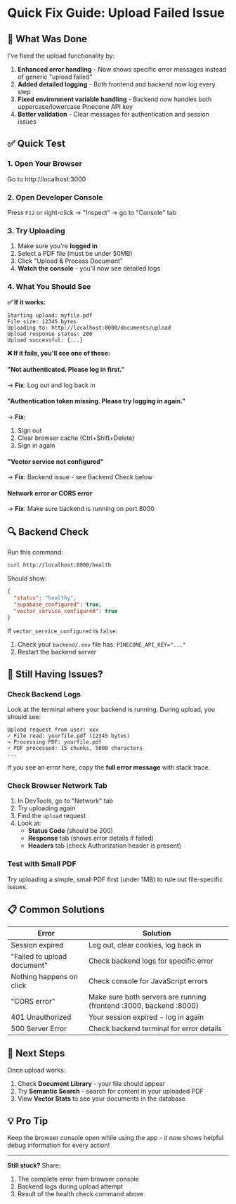 # Quick Fix Guide: Upload Failed Issue

## 🔧 What Was Done

I've fixed the upload functionality by:

1. **Enhanced error handling** - Now shows specific error messages instead of generic "upload failed"
2. **Added detailed logging** - Both frontend and backend now log every step
3. **Fixed environment variable handling** - Backend now handles both uppercase/lowercase Pinecone API key
4. **Better validation** - Clear messages for authentication and session issues

## ✅ Quick Test

### 1. Open Your Browser
Go to http://localhost:3000

### 2. Open Developer Console
Press `F12` or right-click → "Inspect" → go to "Console" tab

### 3. Try Uploading
1. Make sure you're **logged in**
2. Select a PDF file (must be under 50MB)
3. Click "Upload & Process Document"
4. **Watch the console** - you'll now see detailed logs

### 4. What You Should See

**✅ If it works:**
```
Starting upload: myfile.pdf
File size: 12345 bytes
Uploading to: http://localhost:8000/documents/upload
Upload response status: 200
Upload successful: {...}
```

**❌ If it fails, you'll see one of these:**

#### "Not authenticated. Please log in first."
→ **Fix**: Log out and log back in

#### "Authentication token missing. Please try logging in again."
→ **Fix**: 
1. Sign out
2. Clear browser cache (Ctrl+Shift+Delete)
3. Sign in again

#### "Vector service not configured"
→ **Fix**: Backend issue - see Backend Check below

#### Network error or CORS error
→ **Fix**: Make sure backend is running on port 8000

## 🔍 Backend Check

Run this command:
```bash
curl http://localhost:8000/health
```

Should show:
```json
{
  "status": "healthy",
  "supabase_configured": true,
  "vector_service_configured": true
}
```

If `vector_service_configured` is `false`:
1. Check your `backend/.env` file has: `PINECONE_API_KEY="..."`
2. Restart the backend server

## 🎯 Still Having Issues?

### Check Backend Logs
Look at the terminal where your backend is running. During upload, you should see:
```
Upload request from user: xxx
✓ File read: yourfile.pdf (12345 bytes)
→ Processing PDF: yourfile.pdf
✓ PDF processed: 15 chunks, 5000 characters
...
```

If you see an error here, copy the **full error message** with stack trace.

### Check Browser Network Tab
1. In DevTools, go to "Network" tab
2. Try uploading again
3. Find the `upload` request
4. Look at:
   - **Status Code** (should be 200)
   - **Response** tab (shows error details if failed)
   - **Headers** tab (check Authorization header is present)

### Test with Small PDF
Try uploading a simple, small PDF first (under 1MB) to rule out file-specific issues.

## 📋 Common Solutions

| Error | Solution |
|-------|----------|
| Session expired | Log out, clear cookies, log back in |
| "Failed to upload document" | Check backend logs for specific error |
| Nothing happens on click | Check console for JavaScript errors |
| "CORS error" | Make sure both servers are running (frontend :3000, backend :8000) |
| 401 Unauthorized | Your session expired - log in again |
| 500 Server Error | Check backend terminal for error details |

## 🚀 Next Steps

Once upload works:
1. Check **Document Library** - your file should appear
2. Try **Semantic Search** - search for content in your uploaded PDF
3. View **Vector Stats** to see your documents in the database

## 💡 Pro Tip

Keep the browser console open while using the app - it now shows helpful debug information for every action!

---

**Still stuck?** Share:
1. The complete error from browser console
2. Backend logs during upload attempt  
3. Result of the health check command above

